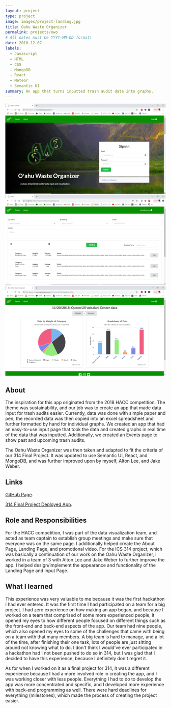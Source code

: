 ```yaml
---
layout: project
type: project
image: images/project-landing.jpg
title: Oahu Waste Organizer
permalink: projects/owo
# All dates must be YYYY-MM-DD format!
date: 2018-12-07
labels:
  - Javascript
  - HTML
  - CSS
  - MongoDB
  - React
  - Meteor
  - Semantic UI
summary: An app that turns inputted trash audit data into graphs.
---
```


<div class="ui large rounded images">
  <img class="ui image" src="../images/landing.PNG">
</div>

<div class="ui medium rounded images">
  <img class="ui image" src="../images/input.PNG">
  <img class="ui image" src="../images/charts.PNG">
</div>

## About

The inspiration for this app originated from the 2018 HACC competition. The theme was sustainability, and our job was to create an app that made data input for trash audits easier. Currently, data was done with simple paper and pen; the recorded data was then copied into an excel spreadsheet and further formatted by hand for individual graphs. We created an app that had an easy-to-use input page that took the data and created graphs in real time of the data that was inputted. Additionally, we created an Events page to show past and upcoming trash audits.

The Oahu Waste Organizer was then taken and adapted to fit the criteria of our 314 Final Project. It was updated to use Semantic UI, React, and MongoDB, and was further improved upon by myself, Alton Lee, and Jake Weber.

## Links
[GitHub Page](https://oahu-waste-organizer.github.io/). 

[314 Final Project Deployed App](http://owo.meteorapp.com/#/).

## Role and Responsibilities

For the HACC competition, I was part of the data visualization team, and acted as team captain to establish group meetings and make sure that everyone was on the same page. I additionally helped create the About Page, Landing Page, and promotional video. For the ICS 314 project, which was basically a continuation of our work on the Oahu Waste Organizer, I worked in a team of 3 with Alton Lee and Jake Weber to further improve the app. I helped design/implement the appearance and functionality of the Landing Page and Input Page.

## What I learned

This experience was very valuable to me because it was the first hackathon I had ever entered. It was the first time I had participated on a team for a big project. I had zero experience on how making an app began, and because I worked on a team that comprised of some more experienced people, it opened my eyes to how different people focused on different things such as the front-end and back-end aspects of the app. Our team had nine people, which also opened my eyes to some of the challenges that came with being on a team with that many members. A big team is hard to manage, and a lot of the time, after finishing their one task, lots of people are just sitting around not knowing what to do. I don't think I would've ever participated in a hackathon had I not been pushed to do so in 314, but I was glad that I decided to have this experience, because I definitely don't regret it.

As for when I worked on it as a final project for 314, it was a different experience because I had a more involved role in creating the app, and I was working closer with less people. Everything I had to do to develop the app was more concentrated and specific, and I developed more experience with back-end programming as well. There were hard deadlines for everything (milestones), which made the process of creating the project easier.
